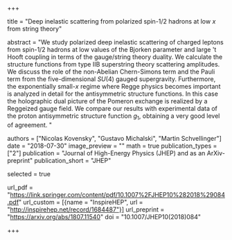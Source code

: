+++

title = "Deep inelastic scattering from polarized spin-$1/2$ hadrons at low $x$ from string theory"

abstract = "We study polarized deep inelastic scattering of charged leptons from spin-1/2 hadrons at low values of the Bjorken parameter and large 't Hooft coupling in terms of the gauge/string theory duality. We calculate the structure functions from type IIB superstring theory scattering amplitudes. We discuss the role of the non-Abelian Chern-Simons term and the Pauli term from the five-dimensional $SU(4)$ gauged supergravity. Furthermore, the exponentially small-$x$ regime where Regge physics becomes important is analyzed in detail for the antisymmetric structure functions. In this case the holographic dual picture of the Pomeron exchange is realized by a Reggeized gauge field. We compare our results with experimental data of the proton antisymmetric structure function $g_1$, obtaining a very good level of agreement. "

authors = ["Nicolas Kovensky", "Gustavo Michalski", "Martin Schvellinger"]
date = "2018-07-30"
image_preview = ""
math = true
publication_types = ["2"]
publication = "Journal of High-Energy Physics (JHEP) and as an ArXiv-preprint"
publication_short = "JHEP"

selected = true

url_pdf = "https://link.springer.com/content/pdf/10.1007%2FJHEP10%282018%29084.pdf"
url_custom = [{name = "InspireHEP", url = "http://inspirehep.net/record/1684487"}]
url_preprint = "https://arxiv.org/abs/1807.11540"
doi = "10.1007/JHEP10(2018)084"

+++

